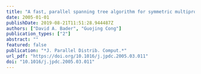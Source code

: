 ```yaml
---
title: "A fast, parallel spanning tree algorithm for symmetric multiprocessors (SMPs)"
date: 2005-01-01
publishDate: 2019-08-21T11:51:28.944487Z
authors: ["David A. Bader", "Guojing Cong"]
publication_types: ["2"]
abstract: ""
featured: false
publication: "*J. Parallel Distrib. Comput.*"
url_pdf: "https://doi.org/10.1016/j.jpdc.2005.03.011"
doi: "10.1016/j.jpdc.2005.03.011"
---
```


